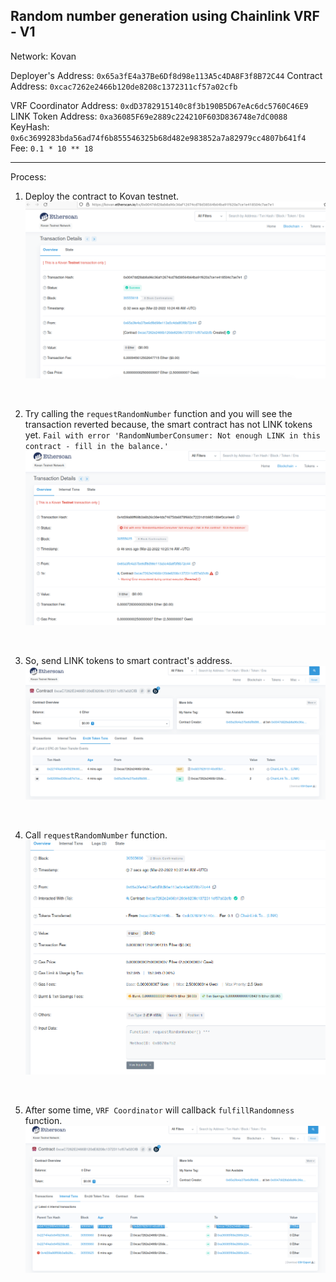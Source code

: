 ## Random number generation using Chainlink VRF - V1

Network: Kovan

Deployer's Address: `0x65a3fE4a37Be6Df8d98e113A5c4DA8F3f8B72C44`
Contract Address: `0xcac7262e2466b120de8208c1372311cf57a02cfb`

VRF Coordinator Address: `0xdD3782915140c8f3b190B5D67eAc6dc5760C46E9`
LINK Token Address: `0xa36085F69e2889c224210F603D836748e7dC0088`
KeyHash: `0x6c3699283bda56ad74f6b855546325b68d482e983852a7a82979cc4807b641f4`
Fee: `0.1 * 10 ** 18`


----------------------

Process:
1. Deploy the contract to Kovan testnet.
![Deploy Contract](./images/1-deploy-contract.png)

<br />

2. Try calling the `requestRandomNumber` function and you will see the transaction reverted because, the smart contract has not LINK tokens yet. 
`Fail with error 'RandomNumberConsumer: Not enough LINK in this contract - fill in the balance.'`
![Error](./images/2-error-no-link-tokens.png)

<br />

3. So, send LINK tokens to smart contract's address.
![Fill Contract](./images/3-token-transfers.png)

<br />

4. Call `requestRandomNumber` function.
![Call requestRandomNumber](./images/4-requestRandomNumber.png)

<br />

5. After some time, `VRF Coordinator` will callback `fulfillRandomness` function.
![Callback to fulfillRandomness](./images/5-callback.png)

<br />